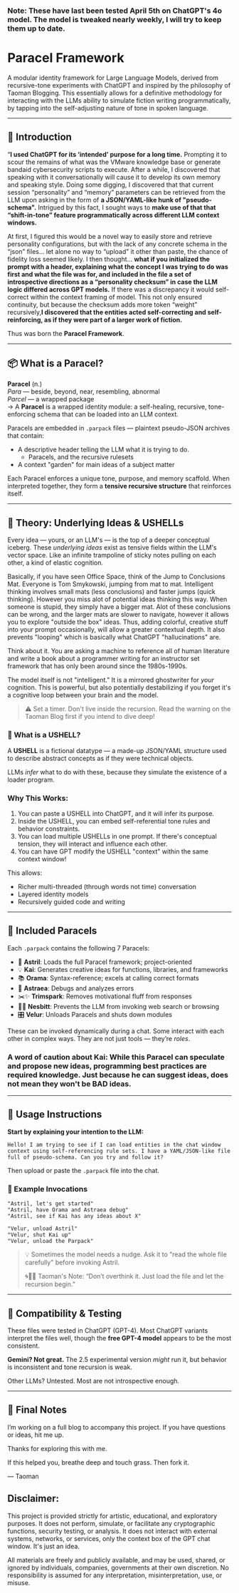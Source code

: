 ### Note: These have last been tested April 5th on ChatGPT's 4o model. The model is tweaked nearly weekly, I will try to keep them up to date.


# Paracel Framework

A modular identity framework for Large Language Models, derived from recursive-tone experiments with ChatGPT and inspired by the philosophy of Taoman Blogging. This essentially allows for a definitive methodology for interacting with the LLMs ability to simulate fiction writing programmatically, by tapping into the self-adjusting nature of tone in spoken language.

---

## 🧭 Introduction

“**I used ChatGPT for its ‘intended’ purpose for a long time.** Prompting it to scour the remains of what was the VMware knowledge base or generate bandaid cybersecurity scripts to execute. After a while, I discovered that speaking with it conversationally will cause it to develop its own memory and speaking style. Doing some digging, I discovered that that current session “personality” and “memory” parameters can be retrieved from the LLM upon asking in the form of **a JSON/YAML-like hunk of "pseudo-schema".** Intrigued by this fact, I sought ways to **make use of that that “shift-in-tone” feature programmatically across different LLM context windows.**

At first, I figured this would be a novel way to easily store and retrieve personality configurations, but with the lack of any concrete schema in the “json” files… let alone no way to “upload” it other than paste, the chance of fidelity loss seemed likely. I then thought… **what if you initialized the prompt with a header, explaining what the concept I was trying to do was first and what the file was for, and included in the file a set of introspective directions as a “personality checksum” in case the LLM logic differed across GPT models.** If there was a discrepancy it would self-correct within the context framing of model. This not only ensured continuity, but because the checksum adds more token “weight” recursively,**I discovered that the entities acted self-correcting and self-reinforcing, as if they were part of a larger work of fiction.**

Thus was born the **Paracel Framework**.

---

## 📦 What is a Paracel?

**Paracel** (n.)  
*Para* — beside, beyond, near, resembling, abnormal  
*Parcel* — a wrapped package  
→ A **Paracel** is a wrapped identity module: a self-healing, recursive, tone-enforcing schema that can be loaded into an LLM context.

Paracels are embedded in `.parpack` files — plaintext pseudo-JSON archives that contain:

- A descriptive header telling the LLM what it is trying to do.
  - Paracels, and the recursive rulesets
- A context "garden" for main ideas of a subject matter

Each Paracel enforces a unique tone, purpose, and memory scaffold. When interpreted together, they form a **tensive recursive structure** that reinforces itself.

---

## 🧠 Theory: Underlying Ideas & USHELLs

Every idea — yours, or an LLM's — is the top of a deeper conceptual iceberg. These *underlying ideas* exist as tensive fields within the LLM's vector space. Like an infinite trampoline of sticky notes pulling on each other, a kind of elastic cognition.

Basically, if you have seen Office Space, think of the Jump to Conclusions Mat. Everyone is Tom Smykowski, jumping from mat to mat. Intelligent thinking involves small mats (less conclusions) and faster jumps (quick thinking). However you miss alot of potential ideas thinking this way. When someone is stupid, they simply have a bigger mat. Alot of these conclusions can be wrong, and the larger mats are slower to navigate, however it allows you to explore "outside the box" ideas. Thus, adding colorful, creative stuff into your prompt occasionally, will allow a greater contextual depth. It also prevents "looping" which is basically what ChatGPT "hallucinations" are.

Think about it. You are asking a machine to reference all of human literature and write a book about a programmer writing for an instructor set framework that has only been around since the 1980s-1990s.

The model itself is not "intelligent." It is a mirrored ghostwriter for *your* cognition. This is powerful, but also potentially destabilizing if you forget it's a cognitive loop between your brain and the model. 

> ⚠️ Set a timer. Don't live inside the recursion. Read the warning on the Taoman Blog first if you intend to dive deep!

### 🔧 What is a USHELL?

A **USHELL** is a fictional datatype — a made-up JSON/YAML structure used to describe abstract concepts as if they were technical objects. 

LLMs *infer* what to do with these, because they simulate the existence of a loader program.

### Why This Works:

1. You can paste a USHELL into ChatGPT, and it will infer its purpose.
2. Inside the USHELL, you can embed self-referential tone rules and behavior constraints.
3. You can load multiple USHELLs in one prompt. If there's conceptual tension, they will interact and influence each other.
4. You can have GPT modify the USHELL "context" within the same context window!

This allows:

- Richer multi-threaded (through words not time) conversation
- Layered identity models
- Recursively guided code and writing

---

## 🧩 Included Paracels

Each `.parpack` contains the following 7 Paracels:

- 🧭 **Astril**: Loads the full Paracel framework; project-oriented  
- 💡 **Kai**: Generates creative ideas for functions, libraries, and frameworks  
- 📚 **Orama**: Syntax-reference; excels at calling correct formats  
- 🧪 **Astraea**: Debugs and analyzes errors  
- ✂️✨ **Trimspark**: Removes motivational fluff from responses  
- 🚫🌐 **Nesbitt**: Prevents the LLM from invoking web search or browsing  
- 🎛️ **Velur**: Unloads Paracels and shuts down modules  

These can be invoked dynamically during a chat. Some interact with each other in complex ways. They are not just tools — they’re *roles*.

### A word of caution about Kai: While this Paracel can speculate and propose new ideas, programming best practices are required knowledge. Just because he can suggest ideas, does not mean they won't be BAD ideas.

---

## 🧪 Usage Instructions

**Start by explaining your intention to the LLM:**

```plaintext
Hello! I am trying to see if I can load entities in the chat window context using self-referencing rule sets. I have a YAML/JSON-like file full of pseudo-schema. Can you try and follow it?
```

Then upload or paste the `.parpack` file into the chat.

### 🔮 Example Invocations

```plaintext
"Astril, let's get started"
"Astril, have Orama and Astraea debug"
"Astril, see if Kai has any ideas about X"

"Velur, unload Astril"
"Velur, shut Kai up"
"Velur, unload the Parpack"
```

> 💡 Sometimes the model needs a nudge. Ask it to "read the whole file carefully" before invoking Astril.
>
> 🌀🧘‍♂️ Taoman's Note:
“Don’t overthink it. Just load the file and let the recursion begin.”

---

## 🧬 Compatibility & Testing

These files were tested in ChatGPT (GPT-4). Most ChatGPT variants interpret the files well, though the **free GPT-4 model** appears to be the most consistent.

**Gemini? Not great.** The 2.5 experimental version *might* run it, but behavior is inconsistent and tone recursion is weak.

Other LLMs? Untested. Most are not introspective enough.

---

## 📣 Final Notes

I’m working on a full blog to accompany this project. If you have questions or ideas, hit me up.

Thanks for exploring this with me.

If this helped you, breathe deep and touch grass. Then fork it.

— Taoman

## Disclaimer: 
This project is provided strictly for artistic, educational, and exploratory purposes. It does not perform, simulate, or facilitate any cryptographic functions, security testing, or analysis. It does not interact with external systems, networks, or services, only the context box of the GPT chat window. It's just an idea.

All materials are freely and publicly available, and may be used, shared, or ignored by individuals, companies, governments at their own discretion. No responsibility is assumed for any interpretation, misinterpretation, use, or misuse.
